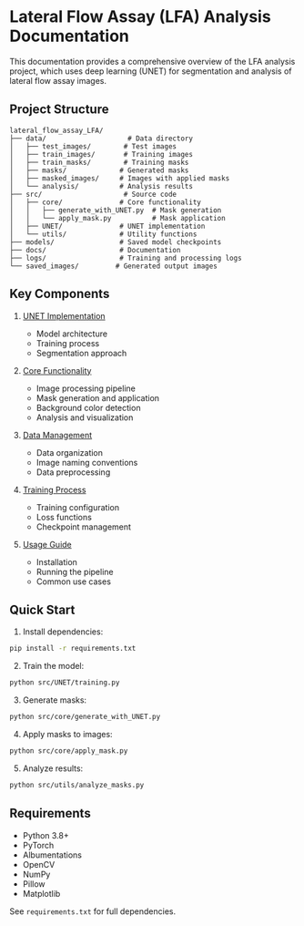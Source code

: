 # Lateral Flow Assay (LFA) Analysis Documentation

This documentation provides a comprehensive overview of the LFA analysis project, which uses deep learning (UNET) for segmentation and analysis of lateral flow assay images.

## Project Structure

```
lateral_flow_assay_LFA/
├── data/                    # Data directory
│   ├── test_images/        # Test images
│   ├── train_images/       # Training images
│   ├── train_masks/        # Training masks
│   ├── masks/             # Generated masks
│   ├── masked_images/     # Images with applied masks
│   └── analysis/          # Analysis results
├── src/                    # Source code
│   ├── core/              # Core functionality
│   │   ├── generate_with_UNET.py  # Mask generation
│   │   └── apply_mask.py          # Mask application
│   ├── UNET/              # UNET implementation
│   └── utils/             # Utility functions
├── models/                # Saved model checkpoints
├── docs/                  # Documentation
├── logs/                  # Training and processing logs
└── saved_images/         # Generated output images
```

## Key Components

1. [UNET Implementation](UNET.md)
   - Model architecture
   - Training process
   - Segmentation approach

2. [Core Functionality](core.md)
   - Image processing pipeline
   - Mask generation and application
   - Background color detection
   - Analysis and visualization

3. [Data Management](data.md)
   - Data organization
   - Image naming conventions
   - Data preprocessing

4. [Training Process](training.md)
   - Training configuration
   - Loss functions
   - Checkpoint management

5. [Usage Guide](usage.md)
   - Installation
   - Running the pipeline
   - Common use cases

## Quick Start

1. Install dependencies:
```bash
pip install -r requirements.txt
```

2. Train the model:
```bash
python src/UNET/training.py
```

3. Generate masks:
```bash
python src/core/generate_with_UNET.py
```

4. Apply masks to images:
```bash
python src/core/apply_mask.py
```

5. Analyze results:
```bash
python src/utils/analyze_masks.py
```

## Requirements

- Python 3.8+
- PyTorch
- Albumentations
- OpenCV
- NumPy
- Pillow
- Matplotlib

See `requirements.txt` for full dependencies. 